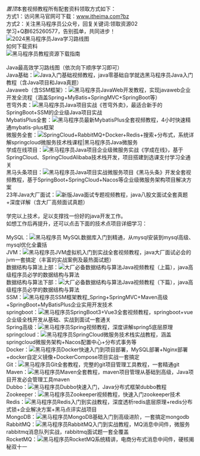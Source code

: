 <span data-v-eb69efad="" class="reply-content-container root-reply"><span class="reply-content"><i class="top-icon">置顶</i>本套视频教程所有配套资料领取方式如下：<br>方式1：访问黑马官网可下载：www.itheima.com?bz<br>方式2：关注黑马程序员公众号，回复关键词:领取资源02<br>学习+Q群625260577，告别孤单，共同进步！<br><img class="icon normal" src="//i0.hdslb.com/bfs/activity-plat/static/20201110/4c8b2dbaded282e67c9a31daa4297c3c/6BO9VeUCy.png@.webp"><a class="jump-link normal " data-url="https://www.bilibili.com/read/cv9965357">2024黑马程序员Java学习路线图</a><br>如何下载资料<br><img class="icon normal" src="//i0.hdslb.com/bfs/activity-plat/static/20201110/4c8b2dbaded282e67c9a31daa4297c3c/6BO9VeUCy.png@.webp"><a class="jump-link normal " data-url="https://www.bilibili.com/read/cv11763184">黑马程序员教程资源下载指南</a><br><br>Java最高效学习路线图（依次向下顺序学习即可）<br>Java基础：<img class="icon video" src="//i0.hdslb.com/bfs/activity-plat/static/20201110/4c8b2dbaded282e67c9a31daa4297c3c/AeQJlYP7e.png@.webp"><a class="jump-link video " data-url="https://www.bilibili.com/video/BV1Cv411372m" data-video-type="BV1" data-video-id="Cv411372m">Java入门基础视频教程，java零基础自学就选黑马程序员Java入门教程（含Java项目和Java真题）</a><br>Javaweb（含SSM框架）：<img class="icon video" src="//i0.hdslb.com/bfs/activity-plat/static/20201110/4c8b2dbaded282e67c9a31daa4297c3c/AeQJlYP7e.png@.webp"><a class="jump-link video " data-url="https://www.bilibili.com/video/BV1m84y1w7Tb" data-video-type="BV1" data-video-id="m84y1w7Tb">黑马程序员JavaWeb开发教程，实现javaweb企业开发全流程（涵盖Spring+MyBatis+SpringMVC+SpringBoot等）</a><br>苍穹外卖：<img class="icon video" src="//i0.hdslb.com/bfs/activity-plat/static/20201110/4c8b2dbaded282e67c9a31daa4297c3c/AeQJlYP7e.png@.webp"><a class="jump-link video " data-url="https://www.bilibili.com/video/BV1TP411v7v6" data-video-type="BV1" data-video-id="TP411v7v6">黑马程序员Java项目实战《苍穹外卖》，最适合新手的SpringBoot+SSM的企业级Java项目实战</a><br>MybatisPlus全套：<img class="icon video" src="//i0.hdslb.com/bfs/activity-plat/static/20201110/4c8b2dbaded282e67c9a31daa4297c3c/AeQJlYP7e.png@.webp"><a class="jump-link video " data-url="https://www.bilibili.com/video/BV1Xu411A7tL" data-video-type="BV1" data-video-id="Xu411A7tL">黑马程序员最新MybatisPlus全套视频教程，4小时快速精通mybatis-plus框架</a><br>微服务全套：<img class="icon video" src="//i0.hdslb.com/bfs/activity-plat/static/20201110/4c8b2dbaded282e67c9a31daa4297c3c/AeQJlYP7e.png@.webp"><a class="jump-link video " data-url="https://www.bilibili.com/video/BV1LQ4y127n4" data-video-type="BV1" data-video-id="LQ4y127n4">SpringCloud+RabbitMQ+Docker+Redis+搜索+分布式，系统详解springcloud微服务技术栈课程|黑马程序员Java微服务</a><br>学成在线项目：<img class="icon video" src="//i0.hdslb.com/bfs/activity-plat/static/20201110/4c8b2dbaded282e67c9a31daa4297c3c/AeQJlYP7e.png@.webp"><a class="jump-link video " data-url="https://www.bilibili.com/video/BV1j8411N7Bm" data-video-type="BV1" data-video-id="j8411N7Bm">黑马程序员Java项目企业级微服务实战《学成在线》，基于SpringCloud、SpringCloudAlibaba技术栈开发，项目搭建到选课支付学习全通关</a><br>黑马头条项目：<img class="icon video" src="//i0.hdslb.com/bfs/activity-plat/static/20201110/4c8b2dbaded282e67c9a31daa4297c3c/AeQJlYP7e.png@.webp"><a class="jump-link video " data-url="https://www.bilibili.com/video/BV1Qs4y1v7x4" data-video-type="BV1" data-video-id="Qs4y1v7x4">黑马程序员Java项目实战微服务项目《黑马头条》开发全套视频教程，基于SpringBoot+SpringCloud+Nacos等企业级微服务架构项目解决方案</a><br>23年Java大厂面试：<img class="icon video" src="//i0.hdslb.com/bfs/activity-plat/static/20201110/4c8b2dbaded282e67c9a31daa4297c3c/AeQJlYP7e.png@.webp"><a class="jump-link video " data-url="https://www.bilibili.com/video/BV1yT411H7YK" data-video-type="BV1" data-video-id="yT411H7YK">新版Java面试专题视频教程，java八股文面试全套真题+深度详解（含大厂高频面试真题）</a><br><br>学完以上技术，足以支撑找一份好的java开发工作。<br>如想工作后再提升，还可以点击下面的技术点项目详细学习：<br><br>MySQL：<img class="icon video" src="//i0.hdslb.com/bfs/activity-plat/static/20201110/4c8b2dbaded282e67c9a31daa4297c3c/AeQJlYP7e.png@.webp"><a class="jump-link video " data-url="https://www.bilibili.com/video/BV1Kr4y1i7ru" data-video-type="BV1" data-video-id="Kr4y1i7ru">黑马程序员 MySQL数据库入门到精通，从mysql安装到mysql高级、mysql优化全囊括</a><br>JVM：<img class="icon video" src="//i0.hdslb.com/bfs/activity-plat/static/20201110/4c8b2dbaded282e67c9a31daa4297c3c/AeQJlYP7e.png@.webp"><a class="jump-link video " data-url="https://www.bilibili.com/video/BV1r94y1b7eS" data-video-type="BV1" data-video-id="r94y1b7eS">黑马程序员JVM虚拟机入门到实战全套视频教程，java大厂面试必会的jvm一套搞定（丰富的实战案例及最热面试题）</a><br>数据结构与算法上部：<img class="icon video" src="//i0.hdslb.com/bfs/activity-plat/static/20201110/4c8b2dbaded282e67c9a31daa4297c3c/AeQJlYP7e.png@.webp"><a class="jump-link video " data-url="https://www.bilibili.com/video/BV1Lv4y1e7HL" data-video-type="BV1" data-video-id="Lv4y1e7HL">大厂必备数据结构与算法Java视频教程（上篇），java高级程序员必学的数据结构与算法</a><br>数据结构与算法下部：<img class="icon video" src="//i0.hdslb.com/bfs/activity-plat/static/20201110/4c8b2dbaded282e67c9a31daa4297c3c/AeQJlYP7e.png@.webp"><a class="jump-link video " data-url="https://www.bilibili.com/video/BV1rv4y1H7o6" data-video-type="BV1" data-video-id="rv4y1H7o6">大厂必备数据结构与算法Java视频教程（下篇），java高级程序员必学的数据结构与算法</a><br>SSM：<img class="icon video" src="//i0.hdslb.com/bfs/activity-plat/static/20201110/4c8b2dbaded282e67c9a31daa4297c3c/AeQJlYP7e.png@.webp"><a class="jump-link video " data-url="https://www.bilibili.com/video/BV1Fi4y1S7ix" data-video-type="BV1" data-video-id="Fi4y1S7ix">黑马程序员SSM框架教程_Spring+SpringMVC+Maven高级+SpringBoot+MyBatisPlus企业实用开发技术</a><br>springboot：<img class="icon video" src="//i0.hdslb.com/bfs/activity-plat/static/20201110/4c8b2dbaded282e67c9a31daa4297c3c/AeQJlYP7e.png@.webp"><a class="jump-link video " data-url="https://www.bilibili.com/video/BV14z4y1N7pg" data-video-type="BV1" data-video-id="4z4y1N7pg">黑马程序员SpringBoot3+Vue3全套视频教程，springboot+vue企业级全栈开发从基础、实战到面试一套通关</a><br>Spring高级：<img class="icon video" src="//i0.hdslb.com/bfs/activity-plat/static/20201110/4c8b2dbaded282e67c9a31daa4297c3c/AeQJlYP7e.png@.webp"><a class="jump-link video " data-url="https://www.bilibili.com/video/BV1P44y1N7QG" data-video-type="BV1" data-video-id="P44y1N7QG">黑马程序员Spring视频教程，深度讲解spring5底层原理</a><br>springcloud：<img class="icon video" src="//i0.hdslb.com/bfs/activity-plat/static/20201110/4c8b2dbaded282e67c9a31daa4297c3c/AeQJlYP7e.png@.webp"><a class="jump-link video " data-url="https://www.bilibili.com/video/BV1kH4y1S7wz" data-video-type="BV1" data-video-id="kH4y1S7wz">黑马程序员SpringCloud微服务技术栈实战教程，涵盖springcloud微服务架构+Nacos配置中心+分布式事务等</a><br>Docker：<img class="icon video" src="//i0.hdslb.com/bfs/activity-plat/static/20201110/4c8b2dbaded282e67c9a31daa4297c3c/AeQJlYP7e.png@.webp"><a class="jump-link video " data-url="https://www.bilibili.com/video/BV1HP4118797" data-video-type="BV1" data-video-id="HP4118797">黑马程序员Docker快速入门到项目部署，MySQL部署+Nginx部署+docker自定义镜像+DockerCompose项目实战一套搞定</a><br>Git：<img class="icon video" src="//i0.hdslb.com/bfs/activity-plat/static/20201110/4c8b2dbaded282e67c9a31daa4297c3c/AeQJlYP7e.png@.webp"><a class="jump-link video " data-url="https://www.bilibili.com/video/BV1MU4y1Y7h5" data-video-type="BV1" data-video-id="MU4y1Y7h5">黑马程序员Git全套教程，完整的git项目管理工具教程，一套精通git</a><br>Maven：<img class="icon video" src="//i0.hdslb.com/bfs/activity-plat/static/20201110/4c8b2dbaded282e67c9a31daa4297c3c/AeQJlYP7e.png@.webp"><a class="jump-link video " data-url="https://www.bilibili.com/video/BV1Ah411S7ZE" data-video-type="BV1" data-video-id="Ah411S7ZE">黑马程序员Maven全套教程，maven项目管理从基础到高级，Java项目开发必会管理工具maven</a><br>Dubbo：<img class="icon video" src="//i0.hdslb.com/bfs/activity-plat/static/20201110/4c8b2dbaded282e67c9a31daa4297c3c/AeQJlYP7e.png@.webp"><a class="jump-link video " data-url="https://www.bilibili.com/video/BV1VE411q7dX" data-video-type="BV1" data-video-id="VE411q7dX">黑马程序员Dubbo快速入门，Java分布式框架dubbo教程</a><br>Zookeeper：<img class="icon video" src="//i0.hdslb.com/bfs/activity-plat/static/20201110/4c8b2dbaded282e67c9a31daa4297c3c/AeQJlYP7e.png@.webp"><a class="jump-link video " data-url="https://www.bilibili.com/video/BV1M741137qY" data-video-type="BV1" data-video-id="M741137qY">黑马程序员Zookeeper视频教程，快速入门zookeeper技术</a><br>Redis：<img class="icon video" src="//i0.hdslb.com/bfs/activity-plat/static/20201110/4c8b2dbaded282e67c9a31daa4297c3c/AeQJlYP7e.png@.webp"><a class="jump-link video " data-url="https://www.bilibili.com/video/BV1cr4y1671t" data-video-type="BV1" data-video-id="cr4y1671t">黑马程序员Redis入门到实战教程，深度透析redis底层原理+redis分布式锁+企业解决方案+黑马点评实战项目</a><br>MongoDB：<img class="icon video" src="//i0.hdslb.com/bfs/activity-plat/static/20201110/4c8b2dbaded282e67c9a31daa4297c3c/AeQJlYP7e.png@.webp"><a class="jump-link video " data-url="https://www.bilibili.com/video/BV1bJ411x7mq" data-video-type="BV1" data-video-id="bJ411x7mq">黑马程序员MongoDB基础入门到高级进阶，一套搞定mongodb</a><br>RabbitMQ：<img class="icon video" src="//i0.hdslb.com/bfs/activity-plat/static/20201110/4c8b2dbaded282e67c9a31daa4297c3c/AeQJlYP7e.png@.webp"><a class="jump-link video " data-url="https://www.bilibili.com/video/BV1mN4y1Z7t9" data-video-type="BV1" data-video-id="mN4y1Z7t9">黑马程序员RabbitMQ入门到实战教程，MQ消息中间件，微服务rabbitmq消息队列实战，rabbitmq面试题一套全覆盖</a><br>RocketMQ：<img class="icon video" src="//i0.hdslb.com/bfs/activity-plat/static/20201110/4c8b2dbaded282e67c9a31daa4297c3c/AeQJlYP7e.png@.webp"><a class="jump-link video " data-url="https://www.bilibili.com/video/BV1L4411y7mn" data-video-type="BV1" data-video-id="L4411y7mn">黑马程序员RocketMQ系统精讲，电商分布式消息中间件，硬核揭秘双十一</a></span><!----></span>

